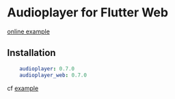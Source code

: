 # Audioplayer for Flutter Web

[online example](https://rxlabz.github.io/audioplayer)

## Installation

```yaml
    audioplayer: 0.7.0
    audioplayer_web: 0.7.0  
```

cf [example](../example)
